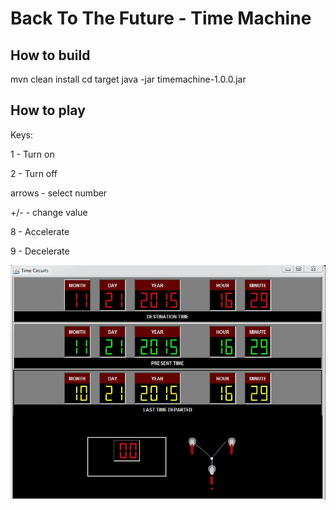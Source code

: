 ﻿# Back To The Future - Time Machine

## How to build

mvn clean install
cd target
java -jar timemachine-1.0.0.jar

## How to play

Keys:

1 - Turn on

2 - Turn off

arrows - select number

+/- - change value

8 - Accelerate

9 - Decelerate

![Screenshot](https://raw.githubusercontent.com/SebastianCelejewski/BackToTheFuture/master/doc/screenshot.JPG)